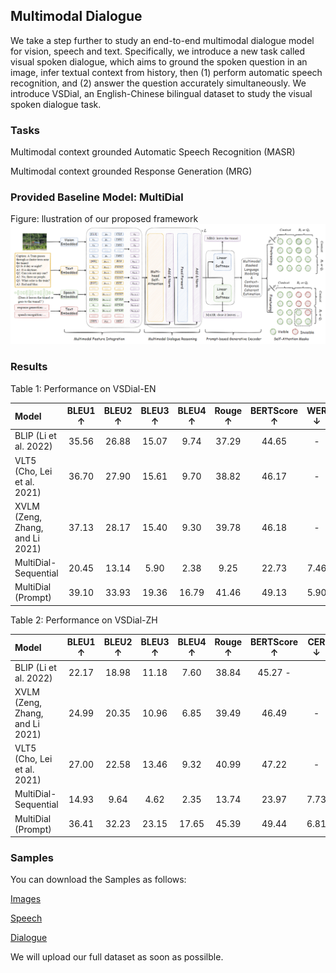 ## Multimodal Dialogue
We take a step further to study an end-to-end multimodal dialogue model for vision, speech and text. Specifically, we introduce a new task called visual spoken dialogue, which aims to ground the spoken question in an image, infer textual context from history, then (1) perform automatic speech recognition, and (2) answer the question accurately simultaneously. We introduce VSDial, an English-Chinese bilingual dataset to study the visual spoken dialogue task.

### Tasks
Multimodal context grounded Automatic Speech Recognition (MASR)

Multimodal context grounded Response Generation (MRG) 

### Provided Baseline Model: MultiDial
Figure: llustration of our proposed framework
![llustration of our proposed framework](https://raw.githubusercontent.com/multimodaldialogue/multimodaldialogue.github.io/main/data/framework.png)

### Results
Table 1: Performance on VSDial-EN

|Model| BLEU1 ↑| BLEU2 ↑| BLEU3 ↑| BLEU4 ↑| Rouge ↑| BERTScore ↑| WER ↓|
| :-----|  :----: | :----: | :----: | :----: | :----: | :----: | :----: |
|BLIP (Li et al. 2022)| 35.56| 26.88| 15.07| 9.74| 37.29| 44.65| -|
|VLT5 (Cho, Lei et al. 2021)| 36.70| 27.90| 15.61| 9.70 |38.82| 46.17| -|
|XVLM (Zeng, Zhang, and Li 2021)| 37.13 |28.17 |15.40| 9.30| 39.78 |46.18| -|
|MultiDial-Sequential| 20.45| 13.14| 5.90| 2.38| 9.25| 22.73 |7.46|
|MultiDial (Prompt)| 39.10| 33.93 |19.36 |16.79 |41.46| 49.13 |5.90|


Table 2: Performance on VSDial-ZH

|Model| BLEU1 ↑ |BLEU2 ↑| BLEU3 ↑ |BLEU4 ↑ |Rouge ↑ |BERTScore ↑| CER ↓|
| :-----|  :----: | :----: | :----: | :----: | :----: | :----: | :----: |
|BLIP (Li et al. 2022)| 22.17 |18.98| 11.18 |7.60 |38.84 |45.27 -|
|XVLM (Zeng, Zhang, and Li 2021)| 24.99| 20.35| 10.96| 6.85| 39.49| 46.49 |-|
|VLT5 (Cho, Lei et al. 2021) |27.00 |22.58 |13.46| 9.32| 40.99| 47.22| -|
|MultiDial-Sequential |14.93| 9.64| 4.62| 2.35 |13.74| 23.97| 7.73|
|MultiDial (Prompt)| 36.41| 32.23| 23.15| 17.65| 45.39| 49.44 |6.81|



### Samples
You can download the Samples as follows:

[Images](https://pan.baidu.com/s/1dgD6VCuya8tnoH15NRbEjw?pwd=2y2j)

[Speech](https://pan.baidu.com/s/1_x3rNK6stOzdwFlK5tRwqA?pwd=ztip)

[Dialogue](https://pan.baidu.com/s/1pd6HXIS5nm3IiIR1Ab-yTA?pwd=9qwe)

We will upload our full dataset as soon as possilble.

<!-- ### Datasets
You can download the datasets as follows:

[Training data]()

[Validation data]()

[Test v1]()

[Test v2]()

[Test v3]() -->


<!-- You can use the [editor on GitHub](https://github.com/multimodaldialogue/multimodaldialogue.github.io/edit/main/index.md) to maintain and preview the content for your website in Markdown files.

Whenever you commit to this repository, GitHub Pages will run [Jekyll](https://jekyllrb.com/) to rebuild the pages in your site, from the content in your Markdown files.

### Markdown

Markdown is a lightweight and easy-to-use syntax for styling your writing. It includes conventions for

```markdown
Syntax highlighted code block

# Header 1
## Header 2
### Header 3

- Bulleted
- List

1. Numbered
2. List

**Bold** and _Italic_ and `Code` text

[Link](url) and ![Image](src)
```

For more details see [Basic writing and formatting syntax](https://docs.github.com/en/github/writing-on-github/getting-started-with-writing-and-formatting-on-github/basic-writing-and-formatting-syntax).

### Jekyll Themes

Your Pages site will use the layout and styles from the Jekyll theme you have selected in your [repository settings](https://github.com/multimodaldialogue/multimodaldialogue.github.io/settings/pages). The name of this theme is saved in the Jekyll `_config.yml` configuration file.

### Support or Contact

Having trouble with Pages? Check out our [documentation](https://docs.github.com/categories/github-pages-basics/) or [contact support](https://support.github.com/contact) and we’ll help you sort it out. -->
